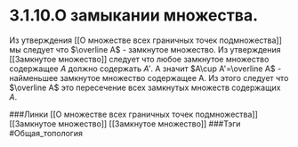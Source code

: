 # 3.1.10.О замыкании множества.
Из утверждения [[О множестве всех граничных точек подмножества]] мы следует что $\overline A$ - замкнутое множество. Из утверждения [[Замкнутое множество]] следует что любое замкнутое множество содержащее $A$ должно содержать $A'$. А значит $A\cup A'=\overline A$ - найменьшее замкнутое множество содержащее A. Из этого следует что $\overline A$ это пересечение всех замкнутых множеств содержащих $A$.

###Линки [[О множестве всех граничных точек подмножества]] [[Замкнутое множество]] [[Замкнутое множество]]
###Тэги 
 #Общая_топология